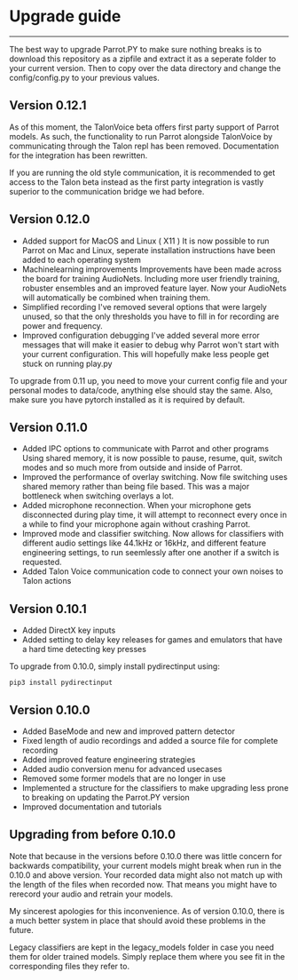 # Upgrade guide
-----------

The best way to upgrade Parrot.PY to make sure nothing breaks is to download this repository as a zipfile and extract it as a seperate folder to your current version.
Then to copy over the data directory and change the config/config.py to your previous values.

Version 0.12.1
-----

As of this moment, the TalonVoice beta offers first party support of Parrot models. 
As such, the functionality to run Parrot alongside TalonVoice by communicating through the Talon repl has been removed.
Documentation for the integration has been rewritten.

If you are running the old style communication, it is recommended to get access to the Talon beta instead as the first party integration is vastly superior to the communication bridge we had before.

Version 0.12.0
-----

* Added support for MacOS and Linux ( X11 )
  It is now possible to run Parrot on Mac and Linux, seperate installation instructions have been added to each operating system
* Machinelearning improvements
  Improvements have been made across the board for training AudioNets. Including more user friendly training, robuster ensembles and an improved feature layer.
  Now your AudioNets will automatically be combined when training them.
* Simplified recording
  I've removed several options that were largely unused, so that the only thresholds you have to fill in for recording are power and frequency.
* Improved configuration debugging
  I've added several more error messages that will make it easier to debug why Parrot won't start with your current configuration. This will hopefully make less people get stuck on running play.py

To upgrade from 0.11 up, you need to move your current config file and your personal modes to data/code, anything else should stay the same.
Also, make sure you have pytorch installed as it is required by default.


Version 0.11.0
-----

* Added IPC options to communicate with Parrot and other programs
  Using shared memory, it is now possible to pause, resume, quit, switch modes and so much more from outside and inside of Parrot.
* Improved the performance of overlay switching.
  Now file switching uses shared memory rather than being file based. This was a major bottleneck when switching overlays a lot.
* Added microphone reconnection.
  When your microphone gets disconnected during play time, it will attempt to reconnect every once in a while to find your microphone again without crashing Parrot.
* Improved mode and classifier switching. 
  Now allows for classifiers with different audio settings like 44.1kHz or 16kHz, and different feature engineering settings, to run seemlessly after one another if a switch is requested.
* Added Talon Voice communication code to connect your own noises to Talon actions

Version 0.10.1
-----

* Added DirectX key inputs
* Added setting to delay key releases for games and emulators that have a hard time detecting key presses

To upgrade from 0.10.0, simply install pydirectinput using:

```
pip3 install pydirectinput
```

Version 0.10.0
-----
* Added BaseMode and new and improved pattern detector
* Fixed length of audio recordings and added a source file for complete recording
* Added improved feature engineering strategies
* Added audio conversion menu for advanced usecases
* Removed some former models that are no longer in use
* Implemented a structure for the classifiers to make upgrading less prone to breaking on updating the Parrot.PY version
* Improved documentation and tutorials

Upgrading from before 0.10.0
----

Note that because in the versions before 0.10.0 there was little concern for backwards compatibility, your current models might break when run in the 0.10.0 and above version.
Your recorded data might also not match up with the length of the files when recorded now. 
That means you might have to rerecord your audio and retrain your models.

My sincerest apologies for this inconvenience. As of version 0.10.0, there is a much better system in place that should avoid these problems in the future.

Legacy classifiers are kept in the legacy_models folder in case you need them for older trained models.
Simply replace them where you see fit in the corresponding files they refer to.
